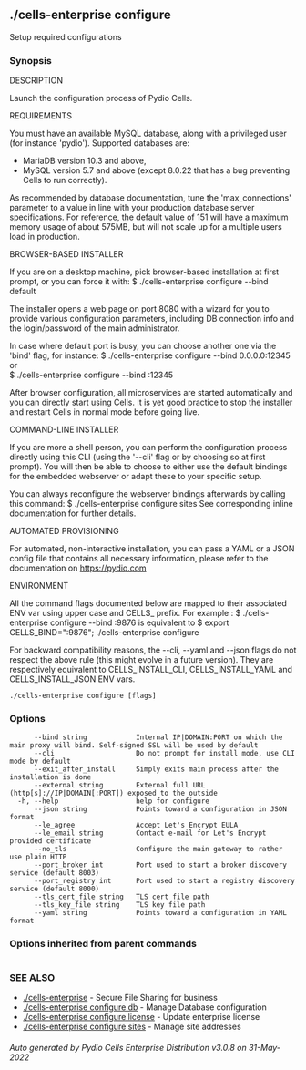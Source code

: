 ## ./cells-enterprise configure

Setup required configurations

### Synopsis


DESCRIPTION

  Launch the configuration process of Pydio Cells.

REQUIREMENTS

  You must have an available MySQL database, along with a privileged user (for instance 'pydio').
  Supported databases are:
   - MariaDB version 10.3 and above,
   - MySQL version 5.7 and above (except 8.0.22 that has a bug preventing Cells to run correctly).

  As recommended by database documentation, tune the 'max_connections' parameter to a value in line
  with your production database server specifications. For reference, the default value of 151 will have a 
  maximum memory usage of about 575MB, but will not scale up for a multiple users load in production.

BROWSER-BASED INSTALLER

  If you are on a desktop machine, pick browser-based installation at first prompt, or you can force it with:
  $ ./cells-enterprise configure --bind default
 
  The installer opens a web page on port 8080 with a wizard for you to provide various configuration parameters, 
  including DB connection info and the login/password of the main administrator.

  In case where default port is busy, you can choose another one via the 'bind' flag, for instance:
  $ ./cells-enterprise configure --bind 0.0.0.0:12345
  or   
  $ ./cells-enterprise configure --bind <your server IP or FQDN>:12345

  After browser configuration, all microservices are started automatically and you can directly start using Cells. 
  It is yet good practice to stop the installer and restart Cells in normal mode before going live.

COMMAND-LINE INSTALLER

  If you are more a shell person, you can perform the configuration process directly using this CLI (using the '--cli' 
  flag or by choosing so at first prompt). You will then be able to choose to either use the default bindings for the 
  embedded webserver or adapt these to your specific setup.
 
  You can always reconfigure the webserver bindings afterwards by calling this command:
  $ ./cells-enterprise configure sites
  See corresponding inline documentation for further details.

AUTOMATED PROVISIONING

  For automated, non-interactive installation, you can pass a YAML or a JSON config file that contains all necessary 
  information, please refer to the documentation on https://pydio.com

ENVIRONMENT

  All the command flags documented below are mapped to their associated ENV var using upper case and CELLS_ prefix.
  For example :
  $ ./cells-enterprise configure --bind :9876
  is equivalent to 
  $ export CELLS_BIND=":9876"; ./cells-enterprise configure

  For backward compatibility reasons, the --cli, --yaml and --json flags do not respect the above rule (this might evolve in a future version).
  They are respectively equivalent to CELLS_INSTALL_CLI, CELLS_INSTALL_YAML and CELLS_INSTALL_JSON ENV vars.

 

```
./cells-enterprise configure [flags]
```

### Options

```
      --bind string            Internal IP|DOMAIN:PORT on which the main proxy will bind. Self-signed SSL will be used by default
      --cli                    Do not prompt for install mode, use CLI mode by default
      --exit_after_install     Simply exits main process after the installation is done
      --external string        External full URL (http[s]://IP|DOMAIN[:PORT]) exposed to the outside
  -h, --help                   help for configure
      --json string            Points toward a configuration in JSON format
      --le_agree               Accept Let's Encrypt EULA
      --le_email string        Contact e-mail for Let's Encrypt provided certificate
      --no_tls                 Configure the main gateway to rather use plain HTTP
      --port_broker int        Port used to start a broker discovery service (default 8003)
      --port_registry int      Port used to start a registry discovery service (default 8000)
      --tls_cert_file string   TLS cert file path
      --tls_key_file string    TLS key file path
      --yaml string            Points toward a configuration in YAML format
```

### Options inherited from parent commands

```
```

### SEE ALSO

* [./cells-enterprise](./cells-enterprise)	 - Secure File Sharing for business
* [./cells-enterprise configure db](./cells-enterprise-configure-db)	 - Manage Database configuration
* [./cells-enterprise configure license](./cells-enterprise-configure-license)	 - Update enterprise license
* [./cells-enterprise configure sites](./cells-enterprise-configure-sites)	 - Manage site addresses

###### Auto generated by Pydio Cells Enterprise Distribution v3.0.8 on 31-May-2022
